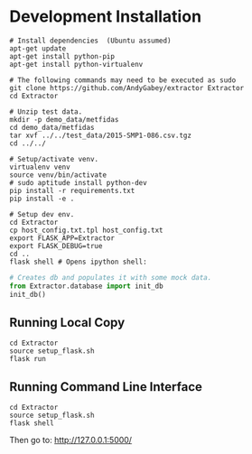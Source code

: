 Development Installation
========================

    # Install dependencies  (Ubuntu assumed)
    apt-get update
    apt-get install python-pip
    apt-get install python-virtualenv
    
    # The following commands may need to be executed as sudo
    git clone https://github.com/AndyGabey/extractor Extractor
    cd Extractor

    # Unzip test data.
    mkdir -p demo_data/metfidas
    cd demo_data/metfidas
    tar xvf ../../test_data/2015-SMP1-086.csv.tgz
    cd ../../

    # Setup/activate venv.
    virtualenv venv
    source venv/bin/activate
    # sudo aptitude install python-dev
    pip install -r requirements.txt
    pip install -e .

    # Setup dev env.
    cd Extractor
    cp host_config.txt.tpl host_config.txt
    export FLASK_APP=Extractor
    export FLASK_DEBUG=true
    cd ..
    flask shell # Opens ipython shell:

```python
# Creates db and populates it with some mock data.
from Extractor.database import init_db
init_db()
```

Running Local Copy
------------------

    cd Extractor
    source setup_flask.sh
    flask run


Running Command Line Interface
------------------------------

    cd Extractor
    source setup_flask.sh
    flask shell


Then go to: http://127.0.0.1:5000/

